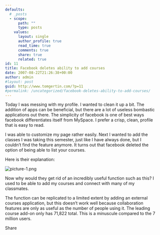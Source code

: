 ```yaml
---
defaults:
  # _posts
  - scope:
      path: ""
      type: posts
    values:
      layout: single
      author_profile: true
      read_time: true
      comments: true
      share: true
      related: true
id: 11
title: Facebook deletes ability to add courses
date: 2007-08-22T21:26:38+00:00
author: admin
#layout: post
guid: http://www.tomgertin.com/?p=11
#permalink: /uncategorized/facebook-deletes-ability-to-add-courses/
---
```

Today I was messing with my profile. I wanted to clean it up a bit. The addition of apps can be beneficial, but there are a lot of useless bombastic applications out there. The simplicity of facebook is one of best ways facebook differentiates itself from MySpace. I prefer a crisp, clean, profile that is easy to read.

I was able to customize my page rather easily. Next I wanted to add the classes I was taking this semester, just like I have always done, but I couldn’t find the feature anymore. It turns out that facebook deleted the option of being able to list your courses.

Here is their explanation:

![picture-1.png](http://www.tomgertin.com/blog/wp-content/uploads/2007/08/picture-1.png)

Now why would they get rid of an incredibly useful function such as this? I used to be able to add my courses and connect with many of my classmates.

The function can be replicated to a limited extent by adding an external courses application, but this doesn’t work well because collaboration features are only as useful as the number of people using it. The leading course add-on only has 71,822 total. This is a minuscule compared to the 7 million users.

<div class="addtoany_share_save_container addtoany_content_bottom">
  <div class="a2a_kit a2a_kit_size_32 addtoany_list a2a_target" id="wpa2a_6">
    <a class="a2a_dd addtoany_share_save" href="https://www.addtoany.com/share_save"><img src="http://www.tomgertin.com/blog/wp-content/plugins/add-to-any/share_save_171_16.png" width="171" height="16" alt="Share" /></a>
  </div>
</div>